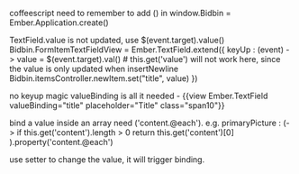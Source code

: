 coffeescript 
need to remember to add () in window.Bidbin = Ember.Application.create()

TextField.value is not updated, use $(event.target).value()
Bidbin.FormItemTextFieldView = Ember.TextField.extend({
  keyUp : (event) ->
    value = $(event.target).val() # this.get('value') will not work here, since the value is only updated when insertNewline
    Bidbin.itemsController.newItem.set("title", value)
})

no keyup magic valueBinding is all it needed - {{view Ember.TextField valueBinding="title" placeholder="Title" class="span10"}} 


bind a value inside an array need ('content.@each'). e.g. 
  primaryPicture : (-> 
    if this.get('content').length > 0
      return this.get('content')[0]
  ).property('content.@each')


use setter to change the value, it will trigger binding.


